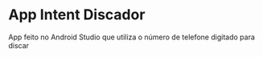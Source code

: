 # App Intent Discador
App feito no Android Studio que utiliza o número de telefone digitado para discar
